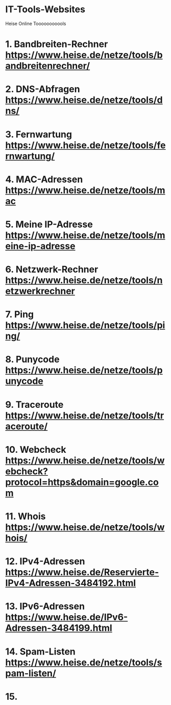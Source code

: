 # IT-Tools-Websites
Heise Online Tooooooooools
# 1. Bandbreiten-Rechner https://www.heise.de/netze/tools/bandbreitenrechner/
# 2. DNS-Abfragen https://www.heise.de/netze/tools/dns/
# 3. Fernwartung https://www.heise.de/netze/tools/fernwartung/ 
# 4. MAC-Adressen https://www.heise.de/netze/tools/mac
# 5. Meine IP-Adresse https://www.heise.de/netze/tools/meine-ip-adresse
# 6. Netzwerk-Rechner https://www.heise.de/netze/tools/netzwerkrechner
# 7. Ping https://www.heise.de/netze/tools/ping/ 
# 8. Punycode https://www.heise.de/netze/tools/punycode
# 9. Traceroute https://www.heise.de/netze/tools/traceroute/
# 10. Webcheck https://www.heise.de/netze/tools/webcheck?protocol=https&domain=google.com
# 11. Whois https://www.heise.de/netze/tools/whois/
# 12. IPv4-Adressen https://www.heise.de/Reservierte-IPv4-Adressen-3484192.html
# 13. IPv6-Adressen https://www.heise.de/IPv6-Adressen-3484199.html
# 14. Spam-Listen https://www.heise.de/netze/tools/spam-listen/
# 15. 

